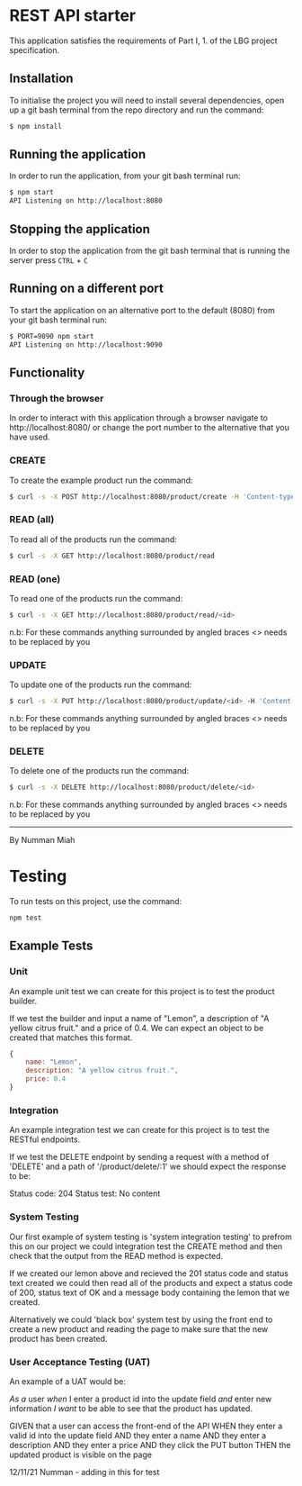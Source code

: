 # REST API starter

This application satisfies the requirements of Part I, 1. of the LBG project specification.

## Installation

To initialise the project you will need to install several dependencies, open up a git bash terminal from the repo directory and run the command:

~~~ bash
$ npm install
~~~

## Running the application

In order to run the application, from your git bash terminal run:

~~~ bash
$ npm start
API Listening on http://localhost:8080
~~~

## Stopping the application

In order to stop the application from the git bash terminal that is running the server press ``CTRL`` + ``C``

## Running on a different port

To start the application on an alternative port to the default (8080) from your git bash terminal run:

~~~ bash
$ PORT=9090 npm start
API Listening on http://localhost:9090
~~~

## Functionality

### Through the browser

In order to interact with this application through a browser navigate to http://localhost:8080/ or change the port number to the alternative that you have used.

### CREATE

To create the example product run the command:

~~~ bash
$ curl -s -X POST http://localhost:8080/product/create -H 'Content-type:application/json' -d '{"name":"example product", "description":"this is an example", "price":9.99}'
~~~

### READ (all)

To read all of the products run the command:

~~~ bash
$ curl -s -X GET http://localhost:8080/product/read
~~~

### READ (one)

To read one of the products run the command:

~~~ bash
$ curl -s -X GET http://localhost:8080/product/read/<id>
~~~

n.b: For these commands anything surrounded by angled braces <> needs to be replaced by you

### UPDATE

To update one of the products run the command:

~~~ bash
$ curl -s -X PUT http://localhost:8080/product/update/<id> -H 'Content-type:application/json'  -d '{"name":"updated product", "description":"its brand new", "price":99.99}'
~~~

n.b: For these commands anything surrounded by angled braces <> needs to be replaced by you

### DELETE

To delete one of the products run the command:

~~~ bash
$ curl -s -X DELETE http://localhost:8080/product/delete/<id>
~~~

n.b: For these commands anything surrounded by angled braces <> needs to be replaced by you

---

By Numman Miah 

# Testing

To run tests on this project, use the command:

~~~ bash
npm test
~~~

## Example Tests

### Unit

An example unit test we can create for this project is to test
the product builder.

If we test the builder and input a name of "Lemon", a description of "A yellow citrus fruit." and a price of 0.4. We can expect an object to be created that matches this format. 

~~~javascript
{
    name: "Lemon",
    description: "A yellow citrus fruit.",
    price: 0.4
}
~~~

### Integration

An example integration test we can create for this project is to test the RESTful endpoints.

If we test the DELETE endpoint by sending a request with a method of 'DELETE' and a path of '/product/delete/:1' we should expect the response to be:

Status code: 204
Status test: No content

### System Testing

Our first example of system testing is 'system integration testing' to prefrom this on our project we could integration test the CREATE method and then check that the output from the READ method is expected.

If we created our lemon above and recieved the 201 status code and status text created we could then read all of the products and expect a status code of 200, status text of OK and a message body containing the lemon that we created. 

Alternatively we could 'black box' system test by using the front end to create a new product and reading the page to make sure that the new product has been created. 

### User Acceptance Testing (UAT)

An example of a UAT would be:

*As a* user
*when* I enter a product id into the update field
*and* enter new information
*I want* to be able to see that the product has updated.

GIVEN that a user can access the front-end of the API
WHEN they enter a valid id into the update field
AND they enter a name
AND they enter a description
AND they enter a price
AND they click the PUT button
THEN the updated product is visible on the page

12/11/21 Numman - adding in this for test


